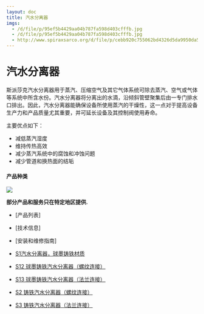 ```yaml
---
layout: doc
title: 汽水分离器
imgs:
  - /d/file/p/95ef5b4429aa04b787fa598d403cfffb.jpg
  - /d/file/p/95ef5b4429aa04b787fa598d403cfffb.jpg
  - http://www.spiraxsarco.org/d/file/p/cebb920c755062bd4326d5da9950da52.gif
---
```


# 汽水分离器

斯派莎克汽水分离器用于蒸汽、压缩空气及其它气体系统可除去蒸汽、空气或气体等系统中所含水份。汽水分离器将分离出的水滴，沿倾斜管壁聚集后由一专门排水口排出。因此，汽水分离器能确保设备所使用蒸汽的干燥性，这一点对于提高设备生产力和产品质量尤其重要，并可延长设备及其控制阀使用寿命。

主要优点如下：

- 减低蒸汽湿度
- 维持传热高效
- 减少蒸汽系统中的腐蚀和冲蚀问题
- 减少管道和换热面的结垢

#### 产品种类

[![](http://www.spiraxsarco.org/d/file/p/cebb920c755062bd4326d5da9950da52.gif)](http://www.spiraxsarco.org/d/file/p/cebb920c755062bd4326d5da9950da52.gif '汽水分离器选型图')

**部分产品和服务只在特定地区提供.**

- [产品列表]
- [技术信息]
- [安装和维修指南]

- [S1汽水分离器，球墨铸铁材质](/separators/S1.html 'S1汽水分离器，球墨铸铁材质')
- [S12 球墨铸铁汽水分离器（螺纹连接）](/separators/S12.html 'S12 球墨铸铁汽水分离器（螺纹连接）')
- [S13 球墨铸铁汽水分离器（法兰连接）](/separators/S13.html 'S13 球墨铸铁汽水分离器（法兰连接）')
- [S2 铸铁汽水分离器（螺纹连接）](/separators/S2.html 'S2 铸铁汽水分离器（螺纹连接）')
- [S3 铸铁汽水分离器（法兰连接）](/separators/S3.html 'S3 铸铁汽水分离器（法兰连接）')
